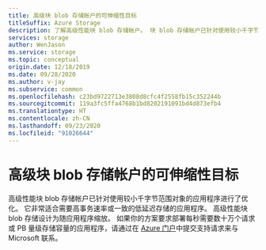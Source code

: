 ```yaml
---
title: 高级块 blob 存储帐户的可伸缩性目标
titleSuffix: Azure Storage
description: 了解高级性能块 blob 存储帐户。 块 blob 存储帐户已针对使用较小千字节范围对象的应用程序进行了优化。
services: storage
author: WenJason
ms.service: storage
ms.topic: conceptual
origin.date: 12/18/2019
ms.date: 09/28/2020
ms.author: v-jay
ms.subservice: common
ms.openlocfilehash: c23bd9722713e3808d8cfc4f2558fb15c352244b
ms.sourcegitcommit: 119a3fc5ffa4768b1bd8202191091bd4d873efb4
ms.translationtype: HT
ms.contentlocale: zh-CN
ms.lasthandoff: 09/23/2020
ms.locfileid: "91026644"
---
```

# <a name="scalability-targets-for-premium-block-blob-storage-accounts"></a>高级块 blob 存储帐户的可伸缩性目标

高级性能块 blob 存储帐户已针对使用较小千字节范围对象的应用程序进行了优化。 它非常适合需要高事务速率或一致的低延迟存储的应用程序。 高级性能块 blob 存储设计为随应用程序缩放。 如果你的方案要求部署每秒需要数十万个请求或 PB 量级存储容量的应用程序，请通过在 [Azure 门户](https://portal.azure.cn/?#blade/Microsoft_Azure_Support/HelpAndSupportBlade)中提交支持请求来与 Microsoft 联系。

